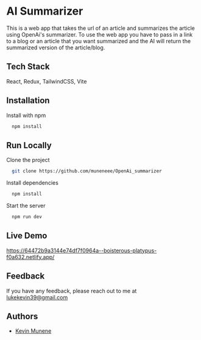 
# AI Summarizer

This is a web app that takes the url of an article and summarizes the article using OpenAi's summarizer. To use the web app you have to pass in a link to a blog or an article that you want summarized and the AI will return the summarized version of the article/blog.


## Tech Stack

React, Redux, TailwindCSS, Vite



## Installation

Install with npm

```bash
  npm install 

```
    
## Run Locally

Clone the project

```bash
  git clone https://github.com/muneneee/OpenAi_summarizer
```


Install dependencies

```bash
  npm install
```

Start the server

```bash
  npm run dev
```


## Live Demo

https://64472b9a3144e74df7f0964a--boisterous-platypus-f0a632.netlify.app/

## Feedback

If you have any feedback, please reach out to me at lukekevin39@gmail.com


## Authors

- [Kevin Munene](https://www.github.com/muneneee)

